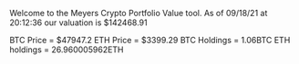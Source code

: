 Welcome to the Meyers Crypto Portfolio Value tool. 
As of 09/18/21 at 20:12:36 our valuation is $142468.91 

BTC Price = $47947.2
 ETH Price = $3399.29
BTC Holdings = 1.06BTC
 ETH holdings = 26.960005962ETH 
